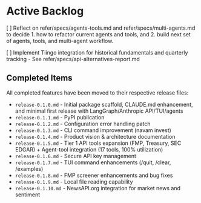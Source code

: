 # Active Backlog

[ ] Reflect on refer/specs/agents-tools.md and refer/specs/multi-agents.md to decide 1. how to refactor current agents and tools, and 2. build next set of agents, tools, and multi-agent workflow.

[ ] Implement Tiingo integration for historical fundamentals and quarterly tracking - See refer/specs/api-alternatives-report.md


## Completed Items

All completed features have been moved to their respective release files:
- `release-0.1.0.md` - Initial package scaffold, CLAUDE.md enhancement, and minimal first release with LangGraph/Anthropic API/TUI/agents
- `release-0.1.1.md` - PyPI publication
- `release-0.1.2.md` - Configuration error handling patch
- `release-0.1.3.md` - CLI command improvement (navam invest)
- `release-0.1.4.md` - Product vision & architecture documentation
- `release-0.1.5.md` - Tier 1 API tools expansion (FMP, Treasury, SEC EDGAR) + Agent-tool integration (17 tools, 100% utilization)
- `release-0.1.6.md` - Secure API key management
- `release-0.1.7.md` - TUI command enhancements (/quit, /clear, /examples)
- `release-0.1.8.md` - FMP screener enhancements and bug fixes
- `release-0.1.9.md` - Local file reading capability
- `release-0.1.10.md` - NewsAPI.org integration for market news and sentiment
